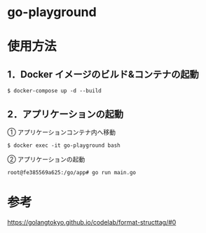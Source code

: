 # go-playground

# 使用方法

## 1．Docker イメージのビルド&コンテナの起動

```
$ docker-compose up -d --build
```

## 2．アプリケーションの起動

① アプリケーションコンテナ内へ移動

```
$ docker exec -it go-playground bash
```

② アプリケーションの起動

```
root@fe385569a625:/go/app# go run main.go
```

# 参考

https://golangtokyo.github.io/codelab/format-structtag/#0
